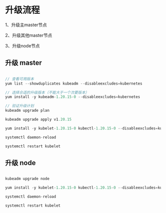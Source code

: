 # 升级流程

1、升级主master节点

2、升级其他master节点

3、升级node节点

## 升级 master

```java

// 查看可用版本
yum list --showduplicates kubeadm --disableexcludes=kubernetes

// 选择合适的升级版本（不能大于一个次要版本）
yum install -y kubeadm-1.20.15-0 --disableexcludes=kubernetes

// 验证升级计划
kubeadm upgrade plan

kubeadm upgrade apply v1.20.15

yum install -y kubelet-1.20.15-0 kubectl-1.20.15-0 --disableexcludes=kubernetes

systemctl daemon-reload

systemctl restart kubelet

```

## 升级 node

```java

kubeadm upgrade node

yum install -y kubelet-1.20.15-0 kubectl-1.20.15-0 --disableexcludes=kubernetes

systemctl daemon-reload

systemctl restart kubelet

```
